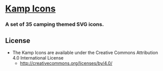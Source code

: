 # [Kamp Icons](http://kampicons.com)
### A set of 35 camping themed SVG icons.


## License
- The Kamp Icons are available under the Creative Commons Attribution 4.0 International License
  - http://creativecommons.org/licenses/by/4.0/ 